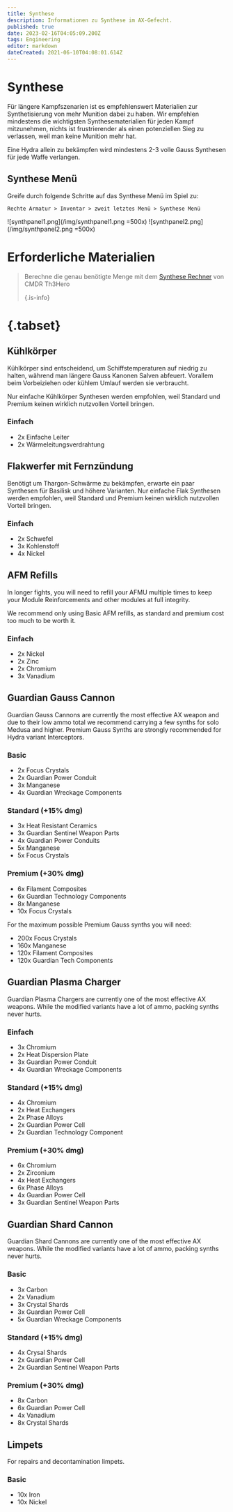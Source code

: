 ```yaml
---
title: Synthese
description: Informationen zu Synthese im AX-Gefecht.
published: true
date: 2023-02-16T04:05:09.200Z
tags: Engineering
editor: markdown
dateCreated: 2021-06-10T04:08:01.614Z
---
```


# Synthese
Für längere Kampfszenarien ist es empfehlenswert Materialien zur Synthetisierung von mehr Munition dabei zu haben. Wir empfehlen mindestens die wichtigsten Synthesematerialien für jeden Kampf mitzunehmen, nichts ist frustrierender als einen potenziellen Sieg zu verlassen, weil man keine Munition mehr hat.

Eine Hydra allein zu bekämpfen wird mindestens 2-3 volle Gauss Synthesen für jede Waffe verlangen.

## Synthese Menü

Greife durch folgende Schritte auf das Synthese Menü im Spiel zu:

`Rechte Armatur > Inventar > zweit letztes Menü > Synthese Menü`

!\[synthpanel1.png\](/img/synthpanel1.png =500x) !\[synthpanel2.png\](/img/synthpanel2.png =500x)

# Erforderliche Materialien
> Berechne die genau benötigte Menge mit dem [Synthese Rechner](/en/synthesiscalculator) von CMDR Th3Hero 
> 
> {.is-info}
# {.tabset}
## Kühlkörper

Kühlkörper sind entscheidend, um Schiffstemperaturen auf niedrig zu halten, während man längere Gauss Kanonen Salven abfeuert. Vorallem beim Vorbeiziehen oder kühlem Umlauf werden sie verbraucht.

Nur einfache Kühlkörper Synthesen werden empfohlen, weil Standard und Premium keinen wirklich nutzvollen Vorteil bringen.

### Einfach
- 2x Einfache Leiter
- 2x Wärmeleitungsverdrahtung

## Flakwerfer mit Fernzündung
Benötigt um Thargon-Schwärme zu bekämpfen, erwarte ein paar Synthesen für Basilisk und höhere Varianten. Nur einfache Flak Synthesen werden empfohlen, weil Standard und Premium keinen wirklich nutzvollen Vorteil bringen.

### Einfach

- 2x Schwefel
- 3x Kohlenstoff
- 4x Nickel

## AFM Refills
In longer fights, you will need to refill your AFMU multiple times to keep your Module Reinforcements and other modules at full integrity.

We recommend only using Basic AFM refills, as standard and premium cost too much to be worth it.

### Einfach
- 2x Nickel
- 2x Zinc
- 2x Chromium
- 3x Vanadium

## Guardian Gauss Cannon
Guardian Gauss Cannons are currently the most effective AX weapon and due to their low ammo total we recommend carrying a few synths for solo Medusa and higher. Premium Gauss Synths are strongly recommended for Hydra variant Interceptors.

### Basic

- 2x Focus Crystals
- 2x Guardian Power Conduit
- 3x Manganese
- 4x Guardian Wreckage Components

### Standard (+15% dmg)

- 3x Heat Resistant Ceramics
- 3x Guardian Sentinel Weapon Parts
- 4x Guardian Power Conduits
- 5x Manganese
- 5x Focus Crystals

### Premium (+30% dmg)

- 6x Filament Composites
- 6x Guardian Technology Components
- 8x Manganese
- 10x Focus Crystals

For the maximum possible Premium Gauss synths you will need:

- 200x Focus Crystals
- 160x Manganese
- 120x Filament Composites
- 120x Guardian Tech Components

## Guardian Plasma Charger
Guardian Plasma Chargers are currently one of the most effective AX weapons. While the modified variants have a lot of ammo, packing synths never hurts.

### Einfach

- 3x Chromium
- 2x Heat Dispersion Plate
- 3x Guardian Power Conduit
- 4x Guardian Wreckage Components

### Standard (+15% dmg)

- 4x Chromium
- 2x Heat Exchangers
- 2x Phase Alloys
- 2x Guardian Power Cell
- 2x Guardian Technology Component

### Premium (+30% dmg)

- 6x Chromium
- 2x Zirconium
- 4x Heat Exchangers
- 6x Phase Alloys
- 4x Guardian Power Cell
- 3x Guardian Sentinel Weapon Parts

## Guardian Shard Cannon
Guardian Shard Cannons are currently one of the most effective AX weapons. While the modified variants have a lot of ammo, packing synths never hurts.

### Basic

- 3x Carbon
- 2x Vanadium
- 3x Crystal Shards
- 3x Guardian Power Cell
- 5x Guardian Wreckage Components

### Standard (+15% dmg)

- 4x Crysal Shards
- 2x Guardian Power Cell
- 2x Guardian Sentinel Weapon Parts

### Premium (+30% dmg)

- 8x Carbon
- 6x Guardian Power Cell
- 4x Vanadium
- 8x Crystal Shards

## Limpets
For repairs and decontamination limpets.

### Basic
- 10x Iron
- 10x Nickel



